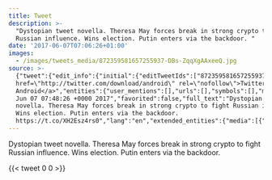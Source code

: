 ```yaml
---
title: Tweet
description: >-
  "Dystopian tweet novella. Theresa May forces break in strong crypto to fight
  Russian influence. Wins election. Putin enters via the backdoor. "
date: '2017-06-07T07:06:26+01:00'
images:
  - /images/tweets_media/872359581657255937-DBs-ZqqXgAAxeeQ.jpg
source: >-
  {"tweet":{"edit_info":{"initial":{"editTweetIds":["872359581657255937"],"editableUntil":"2017-06-07T08:48:26.581Z","editsRemaining":"5","isEditEligible":true}},"retweeted":false,"source":"<a
  href=\"http://twitter.com/download/android\" rel=\"nofollow\">Twitter for
  Android</a>","entities":{"user_mentions":[],"urls":[],"symbols":[],"media":[{"expanded_url":"https://twitter.com/toychicken/status/872359581657255937/photo/1","indices":["141","164"],"url":"https://t.co/XH2Esz4rs0","media_url":"http://pbs.twimg.com/tweet_video_thumb/DBs-ZqqXgAAxeeQ.jpg","id_str":"872359563495964672","id":"872359563495964672","media_url_https":"https://pbs.twimg.com/tweet_video_thumb/DBs-ZqqXgAAxeeQ.jpg","sizes":{"large":{"w":"346","h":"244","resize":"fit"},"medium":{"w":"346","h":"244","resize":"fit"},"thumb":{"w":"150","h":"150","resize":"crop"},"small":{"w":"346","h":"244","resize":"fit"}},"type":"photo","display_url":"pic.twitter.com/XH2Esz4rs0"}],"hashtags":[]},"display_text_range":["0","164"],"favorite_count":"0","id_str":"872359581657255937","truncated":false,"retweet_count":"0","id":"872359581657255937","possibly_sensitive":false,"created_at":"Wed
  Jun 07 07:48:26 +0000 2017","favorited":false,"full_text":"Dystopian tweet
  novella. Theresa May forces break in strong crypto to fight Russian influence.
  Wins election. Putin enters via the backdoor.
  https://t.co/XH2Esz4rs0","lang":"en","extended_entities":{"media":[{"expanded_url":"https://twitter.com/toychicken/status/872359581657255937/photo/1","indices":["141","164"],"url":"https://t.co/XH2Esz4rs0","media_url":"http://pbs.twimg.com/tweet_video_thumb/DBs-ZqqXgAAxeeQ.jpg","id_str":"872359563495964672","video_info":{"aspect_ratio":["173","122"],"variants":[{"bitrate":"0","content_type":"video/mp4","url":"https://video.twimg.com/tweet_video/DBs-ZqqXgAAxeeQ.mp4"}]},"id":"872359563495964672","media_url_https":"https://pbs.twimg.com/tweet_video_thumb/DBs-ZqqXgAAxeeQ.jpg","sizes":{"large":{"w":"346","h":"244","resize":"fit"},"medium":{"w":"346","h":"244","resize":"fit"},"thumb":{"w":"150","h":"150","resize":"crop"},"small":{"w":"346","h":"244","resize":"fit"}},"type":"animated_gif","display_url":"pic.twitter.com/XH2Esz4rs0"}]}}}
---
```

Dystopian tweet novella. Theresa May forces break in strong crypto to fight Russian influence. Wins election. Putin enters via the backdoor. 
    
{{< tweet 0 0 >}}
    
